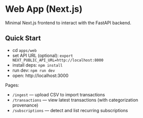 # Web App (Next.js)

Minimal Next.js frontend to interact with the FastAPI backend.

## Quick Start
- cd `apps/web`
- set API URL (optional): `export NEXT_PUBLIC_API_URL=http://localhost:8000`
- install deps: `npm install`
- run dev: `npm run dev`
- open: http://localhost:3000

Pages:
- `/ingest` — upload CSV to import transactions
- `/transactions` — view latest transactions (with categorization provenance)
- `/subscriptions` — detect and list recurring subscriptions
